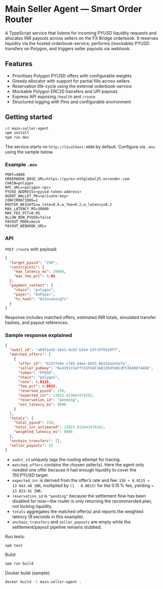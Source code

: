 # Main Seller Agent — Smart Order Router

A TypeScript service that listens for incoming PYUSD liquidity requests and allocates INR payouts across sellers on the FX Bridge orderbook. It reserves liquidity via the hosted orderbook-service, performs (mockable) PYUSD transfers on Polygon, and triggers seller payouts via webhook.

## Features
- Prioritises Polygon PYUSD offers with configurable weights
- Greedy allocator with support for partial fills across sellers
- Reservation life-cycle using the external orderbook-service
- Mockable Polygon ERC20 transfers and UPI payouts
- Express API exposing `/health` and `/route`
- Structured logging with Pino and configurable environment

## Getting started
```bash
cd main-seller-agent
npm install
npm run dev
```

The service starts on `http://localhost:4000` by default. Configure via `.env` using the sample below.

### Example `.env`
```
PORT=4000
ORDERBOOK_BASE_URL=https://pyrex-ethglobal25.onrender.com
CHAIN=polygon
RPC_URL=<polygon-rpc>
PYUSD_ADDRESS=<pyusd-token-address>
AGENT_WALLET_PK=<private-key>
CONFIRMATIONS=2
ROUTER_WEIGHTS=w_rate=0.6,w_fee=0.2,w_latency=0.2
MAX_LATENCY_MS=30000
MAX_FEE_PCT=0.05
ALLOW_NON_PYUSD=false
PAYOUT_MODE=mock
PAYOUT_WEBHOOK_URL=
```

### API
`POST /route` with payload:
```json
{
  "target_pyusd": "250",
  "constraints": {
    "max_latency_ms": 20000,
    "max_fee_pct": 0.03
  },
  "payment_context": {
    "chain": "polygon",
    "payer": "0xPayer",
    "tx_hash": "0xIncomingTx"
  }
}
```

Response includes matched offers, estimated INR totals, simulated transfer hashes, and payout references.

### Sample response explained

```json
{
  "audit_id": "ab9faa55-3ee1-4c62-b3e4-25fc9f02e9ff",
  "matched_offers": [
    {
      "offer_id": "6237fe9e-c785-44ee-b655-0622da2e5efa",
      "seller_pubkey": "0x439115aFf7e5F94F3A013Ddfd8CdF530408f44E8",
      "token": "PYUSD",
      "chain": "polygon",
      "rate": 0.0115,
      "fee_pct": 0.0015,
      "reserved_pyusd": 150,
      "expected_inr": 13023.913043478262,
      "reservation_id": "pending",
      "est_latency_ms": 9000
    }
  ],
  "totals": {
    "total_pyusd": 150,
    "total_inr_estimated": 13023.913043478262,
    "weighted_latency_ms": 9000
  },
  "onchain_transfers": [],
  "seller_payouts": []
}
```

- `audit_id` uniquely tags the routing attempt for tracing.
- `matched_offers` contains the chosen seller(s). Here the agent only needed one offer because it had enough liquidity to cover the 150 PYUSD target.
- `expected_inr` is derived from the offer’s rate and fee: `150 ÷ 0.0115 ≈ 13 043.48 INR`, multiplied by `(1 - 0.0015)` for the 0.15 % fee, yielding `≈ 13 023.91 INR`.
- `reservation_id` is `"pending"` because the settlement flow has been disabled for now—the router is only returning the recommended plan, not locking liquidity.
- `totals` aggregates the matched offer(s) and reports the weighted latency (9 seconds in this example).
- `onchain_transfers` and `seller_payouts` are empty while the settlement/payout pipeline remains stubbed.

Run tests:
```bash
npm test
```

Build:
```bash
npm run build
```

Docker build (sample):
```bash
docker build -t main-seller-agent .
```
